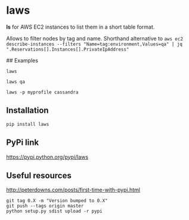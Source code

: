 # laws

**ls** for AWS EC2 instances to list them in a short table format.

Allows to filter nodes by tag and name. Shorthand alternative to `aws ec2 describe-instances --filters "Name=tag:environment,Values=qa" | jq ".Reservations[].Instances[].PrivateIpAddress"`

## Examples

`laws`

`laws qa`

`laws -p myprofile cassandra`

## Installation

```
pip install laws
```

## PyPi link

https://pypi.python.org/pypi/laws

## Useful resources

http://peterdowns.com/posts/first-time-with-pypi.html

```
git tag 0.X -m "Version bumped to 0.X"
git push --tags origin master
python setup.py sdist upload -r pypi
```
